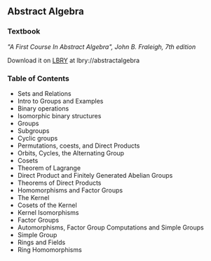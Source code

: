 ## Abstract Algebra

### Textbook
*"A First Course In Abstract Algebra", John B. Fraleigh, 7th edition*

Download it on [LBRY](https://lbry.io/) at lbry://abstractalgebra

### Table of Contents
* Sets and Relations
* Intro to Groups and Examples
* Binary operations
* Isomorphic binary structures
* Groups
* Subgroups
* Cyclic groups
* Permutations, coests, and Direct Products
* Orbits, Cycles, the Alternating Group
* Cosets
* Theorem of Lagrange
* Direct Product and Finitely Generated Abelian Groups
* Theorems of Direct Products
* Homomorphisms and Factor Groups
* The Kernel
* Cosets of the Kernel
* Kernel Isomorphisms
* Factor Groups
* Automorphisms, Factor Group Computations and Simple Groups
* Simple Group
* Rings and Fields
* Ring Homomorphisms
